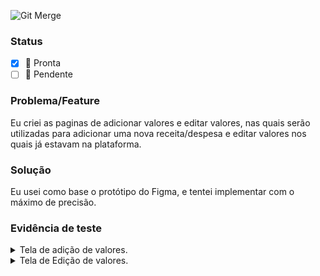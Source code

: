 ![Git Merge](https://media.giphy.com/media/xT9IgzoKnwFNmISR8I/giphy.gif?cid=ecf05e47jqtntysop731cjzobl7r0z155whp4ll5cqjgvr2g&rid=giphy.gif&ct=g)

### Status

- [x]  :green_heart: Pronta
- [ ]  :construction: Pendente

### Problema/Feature

Eu criei as paginas de adicionar valores e editar valores, nas quais serão utilizadas para adicionar uma nova receita/despesa e editar valores nos quais já estavam na plataforma.

### Solução

Eu usei como base o protótipo do Figma, e tentei implementar com o máximo de precisão.

### Evidência de teste

<details>

<summary>
Tela de adição de valores.
</summary> 

![image](https://user-images.githubusercontent.com/78240326/168927423-8de71f04-28f8-4970-b991-067391a5a977.png)

</details>
<details>

<summary>
Tela de Edição de valores.
</summary> 

![image](https://user-images.githubusercontent.com/78240326/168927681-3ad4e0d2-55f8-4dc9-a0f8-6f710a50e348.png)

</details>

